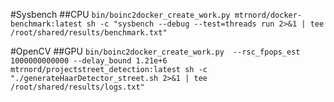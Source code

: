 #Sysbench
##CPU
`bin/boinc2docker_create_work.py mtrnord/docker-benchmark:latest sh -c "sysbench --debug --test=threads run 2>&1 | tee /root/shared/results/benchmark.txt"`

#OpenCV
##GPU
`bin/boinc2docker_create_work.py  --rsc_fpops_est 1000000000000 --delay_bound 1.21e+6 mtrnord/projectstreet_detection:latest sh -c "./generateHaarDetector_street.sh 2>&1 | tee /root/shared/results/logs.txt"`
